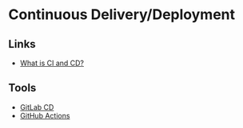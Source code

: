 # Continuous Delivery/Deployment

## Links

- [What is CI and CD?](https://roadmap.sh/guides/ci-cd)

## Tools

- [GitLab CD](/gitlab/gitlab-cd.md)
- [GitHub Actions](/github/actions/README.md)
